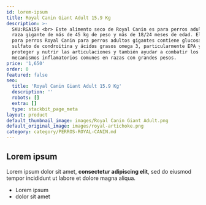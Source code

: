 ```yaml
---
id: lorem-ipsum
title: Royal Canin Giant Adult 15.9 Kg
description: >-
  SKU:RGA159 <br> Este alimento seco de Royal Canin es para perros adultos de
  raza gigante de más de 45 kg de peso y más de 18/24 meses de edad. El alimento
  para perros Royal Canin para perros adultos gigantes contiene glucosamina,
  sulfato de condroitina y ácidos grasos omega 3, particularmente EPA y DHA para
  proteger y nutrir las articulaciones y también ayudar a combatir los
  mecanismos inflamatorios comunes en razas con grandes pesos.
price: '1,650'
order: 0
featured: false
seo:
  title: 'Royal Canin Giant Adult 15.9 Kg'
  description: ''
  robots: []
  extra: []
  type: stackbit_page_meta
layout: product
default_thumbnail_image: images/Royal Canin Giant Adult.png
default_original_image: images/royal-artichoke.png
category: category/PERROS-ROYAL-CANIN.md
---
```

## Lorem ipsum

Lorem ipsum dolor sit amet, **consectetur adipiscing elit**, sed do eiusmod tempor incididunt ut labore et dolore magna aliqua.

- Lorem ipsum
- dolor sit amet